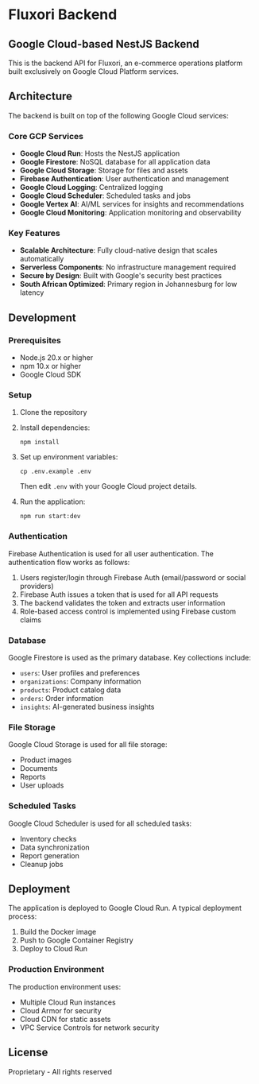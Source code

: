 # Fluxori Backend

## Google Cloud-based NestJS Backend

This is the backend API for Fluxori, an e-commerce operations platform built exclusively on Google Cloud Platform services.

## Architecture

The backend is built on top of the following Google Cloud services:

### Core GCP Services

- **Google Cloud Run**: Hosts the NestJS application
- **Google Firestore**: NoSQL database for all application data
- **Google Cloud Storage**: Storage for files and assets
- **Firebase Authentication**: User authentication and management
- **Google Cloud Logging**: Centralized logging
- **Google Cloud Scheduler**: Scheduled tasks and jobs
- **Google Vertex AI**: AI/ML services for insights and recommendations
- **Google Cloud Monitoring**: Application monitoring and observability

### Key Features

- **Scalable Architecture**: Fully cloud-native design that scales automatically
- **Serverless Components**: No infrastructure management required
- **Secure by Design**: Built with Google's security best practices
- **South African Optimized**: Primary region in Johannesburg for low latency

## Development

### Prerequisites

- Node.js 20.x or higher
- npm 10.x or higher
- Google Cloud SDK

### Setup

1. Clone the repository
2. Install dependencies:
   ```
   npm install
   ```
3. Set up environment variables:
   ```
   cp .env.example .env
   ```
   Then edit `.env` with your Google Cloud project details.

4. Run the application:
   ```
   npm run start:dev
   ```

### Authentication

Firebase Authentication is used for all user authentication. The authentication flow works as follows:

1. Users register/login through Firebase Auth (email/password or social providers)
2. Firebase Auth issues a token that is used for all API requests
3. The backend validates the token and extracts user information
4. Role-based access control is implemented using Firebase custom claims

### Database

Google Firestore is used as the primary database. Key collections include:

- `users`: User profiles and preferences
- `organizations`: Company information
- `products`: Product catalog data
- `orders`: Order information
- `insights`: AI-generated business insights

### File Storage

Google Cloud Storage is used for all file storage:

- Product images
- Documents
- Reports
- User uploads

### Scheduled Tasks

Google Cloud Scheduler is used for all scheduled tasks:

- Inventory checks
- Data synchronization
- Report generation
- Cleanup jobs

## Deployment

The application is deployed to Google Cloud Run. A typical deployment process:

1. Build the Docker image
2. Push to Google Container Registry
3. Deploy to Cloud Run

### Production Environment

The production environment uses:

- Multiple Cloud Run instances
- Cloud Armor for security
- Cloud CDN for static assets
- VPC Service Controls for network security

## License

Proprietary - All rights reserved